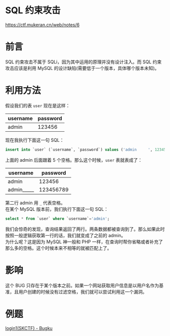 <!-- SQL 约束攻击 -->
<!-- SQL 约束攻击 -->
# SQL 约束攻击

https://ctf.mukeran.cn/web/notes/6

前言
====
SQL 约束攻击不属于 SQLi，因为其中运用的原理并没有设计注入。而 SQL 约束攻击应该是利用 MySQL 的设计缺陷(需要低于一个版本，具体哪个版本未知)。

利用方法
====
假设我们的表 `user` 现在是这样：  

|username|password|
|--------|--------|
|admin|123456|

现在我执行下面这一句 SQL：
```SQL
insert into `user` (`username`, `password`) values ('admin     ', 123456789);
```
上面的 admin 后面跟着 5 个空格。那么这个时候，`user` 表就表成了：  

|username|password|
|--------|--------|
|admin|123456|
|admin_____|123456789|

第二行 admin 用 `_` 代表空格。  
在某个 MySQL 版本前，我们执行下面这一句 SQL：
```SQL
select * from `user` where `username`='admin';
```
我们会惊奇的发现，查询结果返回了两行。两条数据都被查询到了。那么如果此时按照一般逻辑获取第一行的话，我们就变成了之前的 admin。  
为什么呢？这是因为 MySQL 神一般和 PHP 一样，在查询时帮你省略或者补充了那么多的空格。这个时候本来不相等的就被匹配上了。

影响
====
这个 BUG 只存在于某个版本之前。如果一个网站获取用户信息是以用户名作为基准，且用户创建的时候没有过滤空格，我们就可以尝试利用这一个漏洞。

例题
====
[login1(SKCTF) - Bugku](http://ctf.bugku.com/challenges#login1(SKCTF) "前往Bugku")